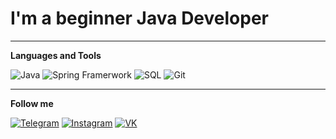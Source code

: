 # I'm a beginner Java Developer

---

**Languages and Tools**

![Java](https://img.shields.io/badge/Java-9A5812?style=for-the-badge&logo=java)
![Spring Framerwork](https://img.shields.io/badge/Spring_Framerwork-2F4F4F?style=for-the-badge&logo=Spring)
![SQL](https://img.shields.io/badge/SQL-2F4F4F?style=for-the-badge&logo=postgresql)
![Git](https://img.shields.io/badge/Git-2F4F4F?style=for-the-badge&logo=git)

---

**Follow me**

[![Telegram](https://img.shields.io/badge/Telegram-2F4F4F?style=for-the-badge&logo=Telegram)](https://t.me/yara_mint)
[![Instagram](https://img.shields.io/badge/Instagram-2F4F4F?style=for-the-badge&logo=Instagram)](https://www.instagram.com/the_y_the_yara/)
[![VK](https://img.shields.io/badge/VKontakte-2F4F4F?style=for-the-badge&logo=vk)](https://vk.com/omelyanenko)
